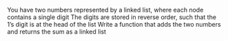 You have two numbers represented by a linked list, where each node contains a single digit   The digits are stored in reverse order, such that the 1’s digit is at the head of the list   Write a function that adds the two numbers and returns the sum as a linked list 
